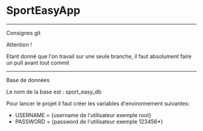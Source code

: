 # SportEasyApp



----
Consignes git

Attention !

Etant donné que l'on travail sur une seule branche, il faut absolument faire un pull avant tout commit

-----
Base de données

Le nom de la base est : sport_easy_db

Pour lancer le projet il faut créer les variables d'environnement suivantes:

- USERNAME = {username de l'utilisateur exemple root}
- PASSWORD = {password de l'utilisateur exemple 123456*}

